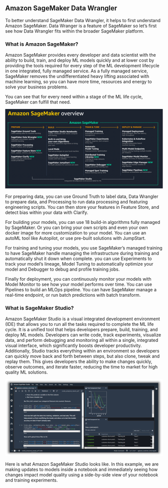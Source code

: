 ## Amazon SageMaker Data Wrangler

To better understand SageMaker Data Wrangler, it helps to first understand Amazon SageMaker. Data Wranger is a feature of SageMaker so let’s first see how Data Wrangler fits within the broader SageMaker platform.

### What is Amazon SageMaker? 

Amazon SageMaker provides every developer and data scientist with the ability to build, train, and deploy ML models quickly and at lower cost by providing the tools required for every step of the ML development lifecycle in one integrated, fully managed service. As a fully managed service, SageMaker removes the undifferentiated heavy lifting associated with machine learning, so you can have more time, resources and energy to solve your business problems.

You can see that for every need within a stage of the ML life cycle, SageMaker can fulfill that need. 

![lifecycle](.././img/sagemaker.png)

For preparing data, you can use Ground Truth to label data, Data Wrangler to prepare data, and Processing to run data processing and featuring engineering scripts. You can then store your features in Feature Store, and detect bias within your data with Clarify.

For building your models, you can use 18 build-in algorithms fully managed by SageMaker. Or you can bring your own scripts and even your own docker image for more customization to your model. You can use an autoML tool like Autopilot, or use pre-built solutions with JumpStart.

For training and tuning your models, you use SageMaker’s managed training to have SageMaker handle managing the infrastructure during training and automatically shut it down when complete. you can use Experiments to track your model’s lineage, Model Tuning to automatically optimize your model and Debugger to debug and profile training jobs.

Finally for deployment, you can continuously monitor your models with Model Monitor to see how your model performs over time. You can use Pipelines to build an MLOps pipeline. You can have SageMaker manage a real-time endpoint, or run batch predictions with batch transform.

### What is SageMaker Studio? 

Amazon SageMaker Studio is a visual integrated development environment (IDE) that allows you to run all the tasks required to complete the ML life cycle. It is a unified tool that helps developers prepare, build, training, and deploy ML models. Developers can write code, track experiments, visualize data, and perform debugging and monitoring all within a single, integrated visual interface, which significantly boosts developer productivity. Additionally, Studio tracks everything within an environment so developers can quickly move back and forth between steps, but also clone, tweak and replay them. This gives developers the ability to make changes quickly, observe outcomes, and iterate faster, reducing the time to market for high quality ML solutions.

![lifecycle](.././img/sagemaker-studio.png)

Here is what Amazon SageMaker Studio looks like. In this example, we are making updates to models inside a notebook and immediately seeing how changes impact model quality using a side-by-side view of your notebook and training experiments.